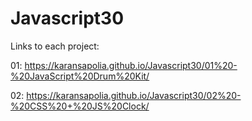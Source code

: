 # Javascript30

Links to each project:

 01: https://karansapolia.github.io/Javascript30/01%20-%20JavaScript%20Drum%20Kit/
 
 02: https://karansapolia.github.io/Javascript30/02%20-%20CSS%20+%20JS%20Clock/
